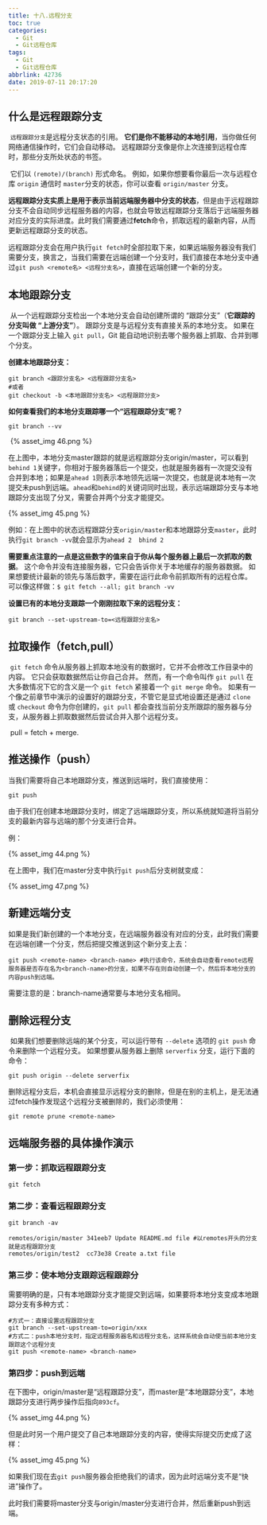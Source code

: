 ```yaml
---
title: 十八.远程分支
toc: true
categories:
  - Git
  - Git远程仓库
tags:
  - Git
  - Git远程仓库
abbrlink: 42736
date: 2019-07-11 20:17:20
---
```


## **什么是远程跟踪分支**

​	`远程跟踪分支`是远程分支状态的引用。 **它们是你不能移动的本地引用**，当你做任何网络通信操作时，它们会自动移动。 远程跟踪分支像是你上次连接到远程仓库时，那些分支所处状态的书签。<!--more-->

​	它们以 `(remote)/(branch)` 形式命名。 例如，如果你想要看你最后一次与远程仓库 `origin` 通信时 `master`分支的状态，你可以查看 `origin/master` 分支。

​	**远程跟踪分支实质上是用于表示当前远端服务器中分支的状态**，但是由于远程跟踪分支不会自动同步远程服务器的内容，也就会导致远程跟踪分支落后于远端服务器对应分支的实际进度。此时我们需要通过**fetch**命令，抓取远程的最新内容，从而更新远程跟踪分支的状态。

​	远程跟踪分支会在用户执行`git fetch`时全部拉取下来，如果远端服务器没有我们需要分支，换言之，当我们需要在远端创建一个分支时，我们直接在本地分支中通过`git push <remote名> <远程分支名>`，直接在远端创建一个新的分支。

## **本地跟踪分支**

​	从一个远程跟踪分支检出一个本地分支会自动创建所谓的 “跟踪分支”（**它跟踪的分支叫做 “上游分支”**）。 跟踪分支是与远程分支有直接关系的本地分支。 如果在一个跟踪分支上输入 `git pull`，Git 能自动地识别去哪个服务器上抓取、合并到哪个分支。

**创建本地跟踪分支：**

```shell
git branch <跟踪分支名> <远程跟踪分支名>
#或者
git checkout -b <本地跟踪分支名> <远程跟踪分支>
```

**如何查看我们的本地分支跟踪哪一个“远程跟踪分支”呢？**

```shell
git branch --vv
```

​	{% asset_img 46.png %}

​	在上图中，本地分支master跟踪的就是远程跟踪分支origin/master，可以看到`behind 1`关键字，你相对于服务器落后一个提交，也就是服务器有一次提交没有合并到本地；如果是`ahead 1`则表示本地领先远端一次提交，也就是说本地有一次提交未push到远端。`ahead`和`behind`的关键词同时出现，表示远端跟踪分支与本地跟踪分支出现了分叉，需要合并两个分支才能提交。

{% asset_img 45.png %}

​	例如：在上图中的状态远程跟踪分支`origin/master`和本地跟踪分支`master`，此时执行`git branch -vv`就会显示为`ahead 2  bhind 2`

​	**需要重点注意的一点是这些数字的值来自于你从每个服务器上最后一次抓取的数据**。 这个命令并没有连接服务器，它只会告诉你关于本地缓存的服务器数据。 如果想要统计最新的领先与落后数字，需要在运行此命令前抓取所有的远程仓库。 可以像这样做：`$ git fetch --all; git branch -vv`



**设置已有的本地分支跟踪一个刚刚拉取下来的远程分支：**

```shell
git branch --set-upstream-to=<远程跟踪分支名>
```



## **拉取操作**（fetch,pull）

​	 `git fetch` 命令从服务器上抓取本地没有的数据时，它并不会修改工作目录中的内容。 它只会获取数据然后让你自己合并。 然而，有一个命令叫作 `git pull` 在大多数情况下它的含义是一个 `git fetch` 紧接着一个 `git merge` 命令。 如果有一个像之前章节中演示的设置好的跟踪分支，不管它是显式地设置还是通过 `clone` 或 `checkout` 命令为你创建的，`git pull` 都会查找当前分支所跟踪的服务器与分支，从服务器上抓取数据然后尝试合并入那个远程分支。

​	pull = fetch + merge.



## **推送操作（push）**

当我们需要将自己本地跟踪分支，推送到远端时，我们直接使用：

```shell
git push
```

由于我们在创建本地跟踪分支时，绑定了远端跟踪分支，所以系统就知道将当前分支的最新内容与远端的那个分支进行合并。

例：

{% asset_img 44.png %}

在上图中，我们在master分支中执行`git push`后分支树就变成：

{% asset_img 47.png %}



##  **新建远端分支**

如果是我们新创建的一个本地分支，在远端服务器没有对应的分支，此时我们需要在远端创建一个分支，然后把提交推送到这个新分支上去：

```shell
git push <remote-name> <branch-name> #执行该命令，系统会自动查看remote远程服务器是否存在名为<branch-name>的分支，如果不存在则自动创建一个，然后将本地分支的内容push到远端。
```

需要注意的是：branch-name通常要与本地分支名相同。



## **删除远程分支**

​	如果我们想要删除远端的某个分支，可以运行带有 `--delete` 选项的 `git push` 命令来删除一个远程分支。 如果想要从服务器上删除 `serverfix` 分支，运行下面的命令：

```shell
git push origin --delete serverfix
```

删除远程分支后，本机会直接显示远程分支的删除，但是在别的主机上，是无法通过fetch操作发现这个远程分支被删除的，我们必须使用：

```shell
git remote prune <remote-name>
```



## **远端服务器的具体操作演示**

### **第一步：抓取远程跟踪分支**

```shell
git fetch 
```

### **第二步：查看远程跟踪分支**

```shell
git branch -av

remotes/origin/master 341eeb7 Update README.md file #以remotes开头的分支就是远程跟踪分支
remotes/origin/test2  cc73e38 Create a.txt file
```



### **第三步：使本地分支跟踪远程跟踪分**

​	需要明确的是，只有本地跟踪分支才能提交到远端，如果要将本地分支变成本地跟踪分支有多种方式：

```shell
#方式一：直接设置远程跟踪分支
git branch --set-upstream-to=origin/xxx
#方式二：push本地分支时，指定远程服务器名和远程分支名，这样系统会自动使当前本地分支跟踪这个远程分支
git push <remote-name> <branch-name>
```

### **第四步：push到远端**

在下图中，origin/master是“远程跟踪分支”，而master是“本地跟踪分支”，本地跟踪分支进行两步操作后指向`893cf`。

{% asset_img 44.png %}

但是此时另一个用户提交了自己本地跟踪分支的内容，使得实际提交历史成了这样：

{% asset_img 45.png %}

如果我们现在去`git push`服务器会拒绝我们的请求，因为此时远端分支不是“快进”操作了。

此时我们需要将master分支与origin/master分支进行合并，然后重新push到远端。